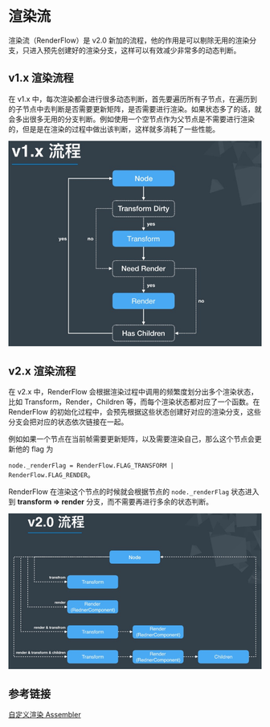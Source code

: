 # 渲染流

渲染流（RenderFlow）是 v2.0 新加的流程，他的作用是可以剔除无用的渲染分支，只进入预先创建好的渲染分支，这样可以有效减少非常多的动态判断。

## v1.x 渲染流程

在 v1.x 中，每次渲染都会进行很多动态判断，首先要遍历所有子节点，在遍历到的子节点中去判断是否需要更新矩阵，是否需要进行渲染。如果状态多了的话，就会多出很多无用的分支判断。例如使用一个空节点作为父节点是不需要进行渲染的，但是是在渲染的过程中做出该判断，这样就多消耗了一些性能。

![v1.x 流程](./render-flow/render-flow-1.png)

## v2.x 渲染流程

在 v2.x 中，RenderFlow 会根据渲染过程中调用的频繁度划分出多个渲染状态，比如 Transform，Render，Children 等，而每个渲染状态都对应了一个函数。在 RenderFlow 的初始化过程中，会预先根据这些状态创建好对应的渲染分支，这些分支会把对应的状态依次链接在一起。

例如如果一个节点在当前帧需要更新矩阵，以及需要渲染自己，那么这个节点会更新他的 flag 为 

`node._renderFlag = RenderFlow.FLAG_TRANSFORM | RenderFlow.FLAG_RENDER`。

RenderFlow 在渲染这个节点的时候就会根据节点的 `node._renderFlag` 状态进入到 **transform => render** 分支，而不需要再进行多余的状态判断。

![v2.x 流程](./render-flow/render-flow-2.png)

## 参考链接

[自定义渲染 Assembler](https://forum.cocos.org/t/demo/95087)
